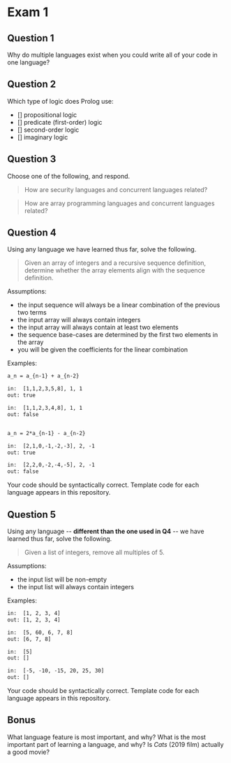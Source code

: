 # Exam 1

## Question 1

Why do multiple languages exist when you could write all of your code in one language?

## Question 2

Which type of logic does Prolog use:
- [] propositional logic
- [] predicate (first-order) logic
- [] second-order logic
- [] imaginary logic

## Question 3

Choose one of the following, and respond.

> How are security languages and concurrent languages related?

> How are array programming languages and concurrent languages related?

## Question 4

Using any language we have learned thus far, solve the following.

> Given an array of integers and a recursive sequence definition, determine whether the array elements align with the sequence definition.

Assumptions:
* the input sequence will always be a linear combination of the previous two terms
* the input array will always contain integers
* the input array will always contain at least two elements
* the sequence base-cases are determined by the first two elements in the array
* you will be given the coefficients for the linear combination

Examples:
```txt
a_n = a_{n-1} + a_{n-2}

in:  [1,1,2,3,5,8], 1, 1
out: true

in:  [1,1,2,3,4,8], 1, 1
out: false


a_n = 2*a_{n-1} - a_{n-2}

in:  [2,1,0,-1,-2,-3], 2, -1
out: true

in:  [2,2,0,-2,-4,-5], 2, -1
out: false
```

Your code should be syntactically correct.
Template code for each language appears in this repository.

## Question 5

Using any language -- **different than the one used in Q4** -- we have learned thus far, solve the following.

> Given a list of integers, remove all multiples of 5.

Assumptions:
* the input list will be non-empty
* the input list will always contain integers

Examples:
```txt
in:  [1, 2, 3, 4]
out: [1, 2, 3, 4]

in:  [5, 60, 6, 7, 8]
out: [6, 7, 8]

in:  [5]
out: []

in:  [-5, -10, -15, 20, 25, 30]
out: []
```

Your code should be syntactically correct.
Template code for each language appears in this repository.

## Bonus

What language feature is most important, and why?
What is the most important part of learning a language, and why?
Is _Cats_ (2019 film) actually a good movie?

